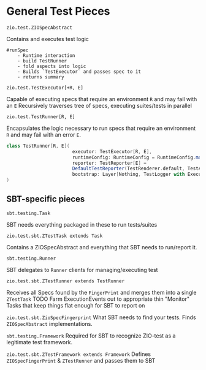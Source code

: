 # General Test Pieces

`zio.test.ZIOSpecAbstract`

Contains and executes test logic

    #runSpec
        - Runtime interaction
        - build TestRunner
        - fold aspects into logic
        - Builds `TestExecutor` and passes spec to it
        - returns summary

`zio.test.TestExecutor[+R, E]`

Capable of executing specs that require an environment `R` and may fail with an `E`
    Recursively traverses tree of specs, executing suites/tests in parallel
  

`zio.test.TestRunner[R, E]` 

Encapsulates the logic necessary to run specs that require an environment `R` and may fail with an error `E`.
```scala
class TestRunner[R, E](
                        executor: TestExecutor[R, E],
                        runtimeConfig: RuntimeConfig = RuntimeConfig.makeDefault(),
                        reporter: TestReporter[E] =
                        DefaultTestReporter(TestRenderer.default, TestAnnotationRenderer.default)(ZTraceElement.empty),
                        bootstrap: Layer[Nothing, TestLogger with ExecutionEventSink]
)
```

## SBT-specific pieces

`sbt.testing.Task`

SBT needs everything packaged in these to run tests/suites

`zio.test.sbt.ZTestTask extends Task`

Contains a ZIOSpecAbstract and everything that SBT needs to run/report it.

`sbt.testing.Runner`

SBT delegates to `Runner` clients for managing/executing test

`zio.test.sbt.ZTestRunner extends TestRunner`

Receives all Specs found by the `FingerPrint` and merges them into a single `ZTestTask`
TODO Farm ExecutionEvents out to appropriate thin "Monitor" Tasks that keep things flat enough for SBT to report on

`zio.test.sbt.ZioSpecFingerprint`
What SBT needs to find your tests. Finds `ZIOSpecAbstract` implementations.

`sbt.testing.Framework`
Required for SBT to recognize ZIO-test as a legitimate test framework.

`zio.test.sbt.ZTestFramework extends Framework`
Defines `ZIOSpecFingerPrint` & `ZTestRunner` and passes them to SBT

